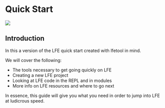 # Quick Start

[![][cover]][cover-large]

## Introduction

In this a version of the LFE quick start created with lfetool in mind.

We will cover the following:

* The tools necessary to get going quickly on LFE
* Creating a new LFE project
* Looking at LFE code in the REPL and in modules
* More info on LFE resources and where to go next

In essence, this guide will give you what you need in order to jump into LFE at
ludicrous speed.

<!-- Named page links below: /-->

[cover]: images/cover_small.jpg
[cover-large]: images/cover.jpg
